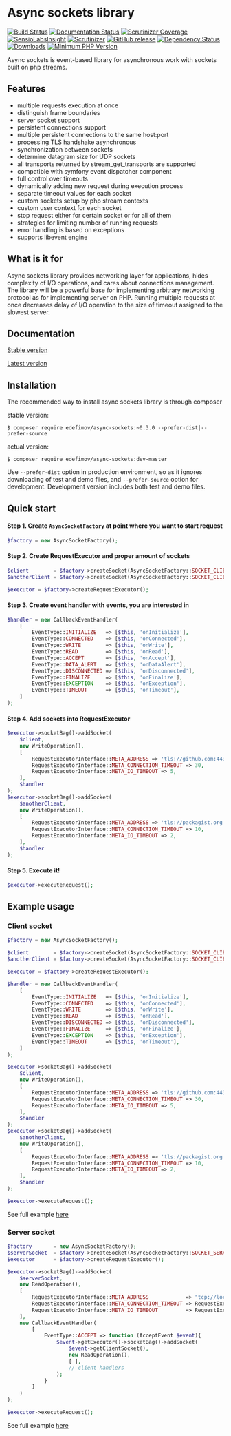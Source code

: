 Async sockets library
=====================

[![Build Status](https://img.shields.io/travis/edefimov/async-sockets/master.svg?style=flat)](https://travis-ci.org/edefimov/async-sockets)
[![Documentation Status](https://readthedocs.org/projects/async-sockets/badge/?version=latest)](http://async-sockets.readthedocs.io/en/latest/?badge=latest)
[![Scrutinizer Coverage](https://img.shields.io/scrutinizer/coverage/g/edefimov/async-sockets.svg?style=flat)](https://scrutinizer-ci.com/g/edefimov/async-sockets/)
[![SensioLabsInsight](https://img.shields.io/sensiolabs/i/c816a980-e97a-46ae-b334-16c6bfd1ec4a.svg?style=flat)](https://insight.sensiolabs.com/projects/c816a980-e97a-46ae-b334-16c6bfd1ec4a)
[![Scrutinizer](https://img.shields.io/scrutinizer/g/edefimov/async-sockets.svg?style=flat)](https://scrutinizer-ci.com/g/edefimov/async-sockets/)
[![GitHub release](https://img.shields.io/github/release/edefimov/async-sockets.svg?style=flat)](https://github.com/edefimov/async-sockets/releases/latest)
[![Dependency Status](https://www.versioneye.com/user/projects/55525b5706c318305500014b/badge.png?style=flat)](https://www.versioneye.com/user/projects/55525b5706c318305500014b)
[![Downloads](https://img.shields.io/packagist/dt/edefimov/async-sockets.svg)](https://packagist.org/packages/edefimov/async-sockets)
[![Minimum PHP Version](https://img.shields.io/badge/php-%3E%3D%205.4-777bb4.svg?style=flat)](https://php.net/)

Async sockets is event-based library for asynchronous work with sockets built on php streams.

## Features

 - multiple requests execution at once
 - distinguish frame boundaries
 - server socket support
 - persistent connections support
 - multiple persistent connections to the same host:port
 - processing TLS handshake asynchronous
 - synchronization between sockets
 - determine datagram size for UDP sockets
 - all transports returned by stream_get_transports are supported
 - compatible with symfony event dispatcher component
 - full control over timeouts
 - dynamically adding new request during execution process
 - separate timeout values for each socket
 - custom sockets setup by php stream contexts
 - custom user context for each socket
 - stop request either for certain socket or for all of them
 - strategies for limiting number of running requests
 - error handling is based on exceptions
 - supports libevent engine

## What is it for
Async sockets library provides networking layer for applications, hides complexity of I/O operations, 
 and cares about connections management. The library will be a powerful base for implementing
 arbitrary networking protocol as for implementing server on PHP. 
 Running multiple requests at once decreases delay of I/O operation 
 to the size of timeout assigned to the slowest server.

## Documentation

[Stable version](https://async-sockets.readthedocs.io/en/stable/)

[Latest version](https://async-sockets.readthedocs.io/en/latest/)

## Installation

The recommended way to install async sockets library is through composer

stable version:
```
$ composer require edefimov/async-sockets:~0.3.0 --prefer-dist|--prefer-source
```

actual version:
```
$ composer require edefimov/async-sockets:dev-master
```

Use `--prefer-dist` option in production environment, so as it ignores downloading of test and demo files, 
and `--prefer-source` option for development. Development version includes both test and demo files.

## Quick start
#### Step 1. Create `AsyncSocketFactory` at point where you want to start request
```php
$factory = new AsyncSocketFactory();
```

#### Step 2. Create RequestExecutor and proper amount of sockets
```php
$client        = $factory->createSocket(AsyncSocketFactory::SOCKET_CLIENT);
$anotherClient = $factory->createSocket(AsyncSocketFactory::SOCKET_CLIENT);

$executor = $factory->createRequestExecutor();
```

#### Step 3. Create event handler with events, you are interested in
```php
$handler = new CallbackEventHandler(
    [
        EventType::INITIALIZE   => [$this, 'onInitialize'],
        EventType::CONNECTED    => [$this, 'onConnected'],
        EventType::WRITE        => [$this, 'onWrite'],
        EventType::READ         => [$this, 'onRead'],
        EventType::ACCEPT       => [$this, 'onAccept'],
        EventType::DATA_ALERT   => [$this, 'onDataAlert'],
        EventType::DISCONNECTED => [$this, 'onDisconnected'],
        EventType::FINALIZE     => [$this, 'onFinalize'],
        EventType::EXCEPTION    => [$this, 'onException'],
        EventType::TIMEOUT      => [$this, 'onTimeout'],
    ]
);
```

#### Step 4. Add sockets into RequestExecutor
```php
$executor->socketBag()->addSocket(
    $client, 
    new WriteOperation(), 
    [
        RequestExecutorInterface::META_ADDRESS => 'tls://github.com:443',
        RequestExecutorInterface::META_CONNECTION_TIMEOUT => 30,
        RequestExecutorInterface::META_IO_TIMEOUT => 5,
    ],
    $handler
);
$executor->socketBag()->addSocket(
    $anotherClient, 
    new WriteOperation(), 
    [
        RequestExecutorInterface::META_ADDRESS => 'tls://packagist.org:443',
        RequestExecutorInterface::META_CONNECTION_TIMEOUT => 10,
        RequestExecutorInterface::META_IO_TIMEOUT => 2,
    ],
    $handler
);
```

#### Step 5. Execute it!
```php
$executor->executeRequest();
```

## Example usage
### Client socket
```php
$factory = new AsyncSocketFactory();

$client        = $factory->createSocket(AsyncSocketFactory::SOCKET_CLIENT);
$anotherClient = $factory->createSocket(AsyncSocketFactory::SOCKET_CLIENT);

$executor = $factory->createRequestExecutor();

$handler = new CallbackEventHandler(
    [
        EventType::INITIALIZE   => [$this, 'onInitialize'],
        EventType::CONNECTED    => [$this, 'onConnected'],
        EventType::WRITE        => [$this, 'onWrite'],
        EventType::READ         => [$this, 'onRead'],
        EventType::DISCONNECTED => [$this, 'onDisconnected'],
        EventType::FINALIZE     => [$this, 'onFinalize'],
        EventType::EXCEPTION    => [$this, 'onException'],
        EventType::TIMEOUT      => [$this, 'onTimeout'],
    ]
);

$executor->socketBag()->addSocket(
    $client, 
    new WriteOperation(), 
    [
        RequestExecutorInterface::META_ADDRESS => 'tls://github.com:443',
        RequestExecutorInterface::META_CONNECTION_TIMEOUT => 30,
        RequestExecutorInterface::META_IO_TIMEOUT => 5,
    ],
    $handler
);
$executor->socketBag()->addSocket(
    $anotherClient, 
    new WriteOperation(), 
    [
        RequestExecutorInterface::META_ADDRESS => 'tls://packagist.org:443',
        RequestExecutorInterface::META_CONNECTION_TIMEOUT => 10,
        RequestExecutorInterface::META_IO_TIMEOUT => 2,
    ],
    $handler
);

$executor->executeRequest();
```
See full example [here](https://github.com/edefimov/async-sockets/blob/0.3.0/demos/Demo/RequestExecutorClient.php)

### Server socket
```php
$factory       = new AsyncSocketFactory();
$serverSocket  = $factory->createSocket(AsyncSocketFactory::SOCKET_SERVER);
$executor      = $factory->createRequestExecutor();

$executor->socketBag()->addSocket(
    $serverSocket,
    new ReadOperation(),
    [
        RequestExecutorInterface::META_ADDRESS            => "tcp://localhost:10280", // or "udp://localhost:10280"
        RequestExecutorInterface::META_CONNECTION_TIMEOUT => RequestExecutorInterface::WAIT_FOREVER,
        RequestExecutorInterface::META_IO_TIMEOUT         => RequestExecutorInterface::WAIT_FOREVER,
    ],
    new CallbackEventHandler(
        [
            EventType::ACCEPT => function (AcceptEvent $event){
                $event->getExecutor()->socketBag()->addSocket(
                    $event->getClientSocket(),
                    new ReadOperation(),
                    [ ],
                    // client handlers
                );
            }
        ]
    )
);

$executor->executeRequest();
```
See full example [here](https://github.com/edefimov/async-sockets/blob/0.3.0/demos/Demo/SimpleServer.php)
